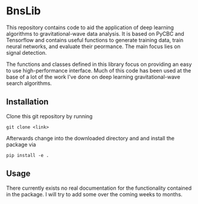 # BnsLib

This repository contains code to aid the application of deep learning algorithms
to gravitational-wave data analysis. It is based on PyCBC and Tensorflow and
contains useful functions to generate training data, train neural networks,
and evaluate their peormance. The main focus lies on signal detection.

The functions and classes defined in this library focus on providing an easy to
use high-performance interface. Much of this code has been used at the base of
a lot of the work I've done on deep learning gravitational-wave search
algorithms.

## Installation
Clone this git repository by running
```
git clone <link>
```
Afterwards change into the downloaded directory and and install the package via
```
pip install -e .
```

## Usage
There currently exists no real documentation for the functionality contained in
the package. I will try to add some over the coming weeks to months.
